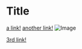 # Title

[a link!](https://something.com)
[another link!](some-page.html)
![Image](http://url/a.png)

[3rd link!](last-link.html)
